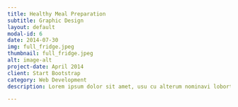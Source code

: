 ```yaml
---
title: Healthy Meal Preparation
subtitle: Graphic Design
layout: default
modal-id: 6
date: 2014-07-30
img: full_fridge.jpeg
thumbnail: full_fridge.jpeg
alt: image-alt
project-date: April 2014
client: Start Bootstrap
category: Web Development
description: Lorem ipsum dolor sit amet, usu cu alterum nominavi lobortis. At duo novum diceret. Tantas apeirian vix et, usu sanctus postulant inciderint ut, populo diceret necessitatibus in vim. Cu eum dicam feugiat noluisse.

---
```


